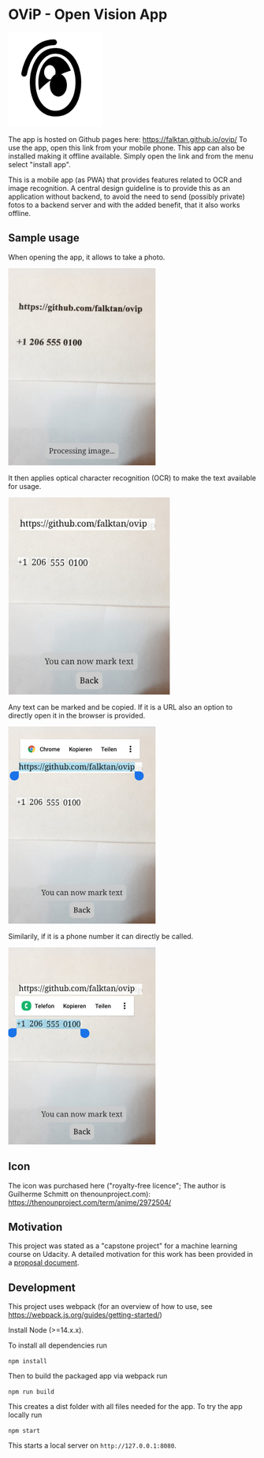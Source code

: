 # OViP - Open Vision App
![OViP Icon](docs/images/icon_192.png)

The app is hosted on Github pages here: https://falktan.github.io/ovip/
To use the app, open this link from your mobile phone.
This app can also be installed making it offline available. Simply open the link and from the menu select "install app".

This is a mobile app (as PWA) that provides features related to OCR and image recognition. A central design guideline is to provide this as an application without backend, to avoid the need to send (possibly private) fotos to a backend server and with the added benefit, that it also works offline.

## Sample usage

When opening the app, it allows to take a photo.

<img src="sample_usage/processing.jpg" height="400">

It then applies optical character recognition (OCR) to make the text available for usage.

<img src="sample_usage/finished.jpg" height="400">

Any text can be marked and be copied. If it is a URL also an option to directly open it in the browser is provided.

<img src="sample_usage/marked_url.jpg" height="400">

Similarily, if it is a phone number it can directly be called.

<img src="sample_usage/marked_number.jpg" height="400">

## Icon
The icon was purchased here ("royalty-free licence"; The author is Guilherme Schmitt on thenounproject.com):
https://thenounproject.com/term/anime/2972504/

## Motivation
This project was stated as a "capstone project" for a machine learning course on Udacity. A detailed motivation for this work has been provided in a [proposal document](proposal.md).

## Development

This project uses webpack (for an overview of how to use, see https://webpack.js.org/guides/getting-started/)

Install Node (>=14.x.x).

To install all dependencies run

```npm install```

Then to build the packaged app via webpack run

```npm run build```

This creates a dist folder with all files needed for the app.
To try the app locally run

```npm start```

This starts a local server on ```http://127.0.0.1:8080```.
